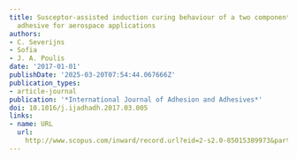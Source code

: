 ```yaml
---
title: Susceptor-assisted induction curing behaviour of a two component epoxy paste
  adhesive for aerospace applications
authors:
- C. Severijns
- Sofia
- J. A. Poulis
date: '2017-01-01'
publishDate: '2025-03-20T07:54:44.067666Z'
publication_types:
- article-journal
publication: '*International Journal of Adhesion and Adhesives*'
doi: 10.1016/j.ijadhadh.2017.03.005
links:
- name: URL
  url: 
    http://www.scopus.com/inward/record.url?eid=2-s2.0-85015389973&partnerID=MN8TOARS
---
```

